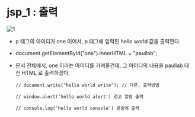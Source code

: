 # jsp_1 : 출력


![1](https://user-images.githubusercontent.com/37132897/158106592-bbedc137-79e5-4d2f-aaec-1066907524af.JPG)
- p 태그의 아이디가 one 이어서, p 태그에 입력된 hello world 값을 출력한다.

- document.getElementById("one").innerHTML = "paullab"; 
- 문서 전체에서, one 이라는 아이디를 가져올건데, 그 아이디의 내용을 paullab 대신 HTML 로 출력하겠다.

      // document.write("hello world write"); // 다른, 출력방법
      
      // window.alert('hello world alert') 경고 알람 출력
      
      // console.log('hello world console') 콘솔에 출력
